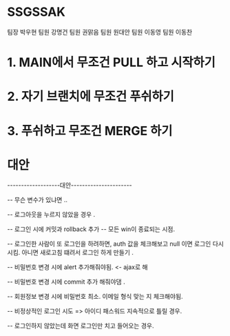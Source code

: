 # SSGSSAK
팀장 박우현 
팀원 강명건
팀원 권맑음
팀원 원대안
팀원 이동영
팀원 이동찬 

# 1. MAIN에서 무조건 PULL 하고 시작하기
# 2. 자기 브랜치에 무조건 푸쉬하기
# 3. 푸쉬하고 무조건 MERGE 하기 

# 대안 
-------------------대안----------------------

-- 무슨 변수가 있냐면 .. 

-- 로그아웃을 누르지 않았을 경우 . 

-- 로그인 시에 커밋과 rollback 추가
-- 모든 win이 종료되는 시점. 

-- 로그인한 사람이 또 로그인을 하려하면, auth 값을 체크해보고 null 이면 로그인 다시 시킴. 아니면 새로고침 떄려서 로그인 하게 만들기 .

-- 비밀번호 변경 시에 alert 추가해줘야됨. <- ajax로 해

-- 비밀번호 변경 시에 commit 추가 해줘야댐 . 

-- 회원정보 변경 시에 비밀번호 최소. 이메일 형식 맞는 지 체크해야됨. 

-- 비정상적인 로그인 시도
  => 아이디 패스워드 지속적으로 틀릴 경우. 

-- 로그인하지 않았는데 화면 로그인만 치고 들어오는 경우. 
